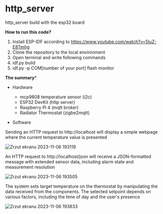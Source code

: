# http_server
http_server build with the esp32 board

**How to run this code?**

1. Install ESP-IDF according to https://www.youtube.com/watch?v=5IuZ-E8Tmhg
2. Clone the repository to the local environment
3. Open terminal and write following commands
4. idf.py build
5. idf.py -p COM[number of your port] flash monitor

**The summary***

- Hardware
  - mcp9808 temperature sensor (i2c)
  - ESP32 DevKit (http server)
  - Raspberry Pi 4 (mqtt broker)
  - Radiator Thermostat (zigbe2mqtt)

- Software
  
Sending an HTTP request to http://localhost will display a simple webpage where the current temperature value is presented

![Zrzut ekranu 2023-11-06 193119](https://github.com/Bagietnik/http_server/assets/84154206/03cf4b28-9f49-4410-8350-39e0faac223a)


An HTTP request to http://localhost/json will receive a JSON-formatted message with extended sensor data, including alarm state and measurement resolution

![Zrzut ekranu 2023-11-06 193505](https://github.com/Bagietnik/http_server/assets/84154206/1939c50c-c9e6-499f-8e09-91e1b271153b)

The system sets target temperature on the thermostat by manipulating the data received from the components.
The selected setpoint depends on various factors, including the time of day and the user's presence

![Zrzut ekranu 2023-11-06 193833](https://github.com/Bagietnik/http_server/assets/84154206/b113a421-cf24-49aa-a95b-8a3b117fad50)

